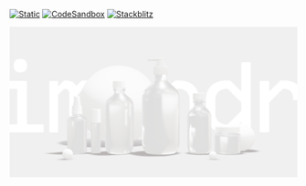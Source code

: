[![Static](https://img.shields.io/badge/demo-%23646CFF.svg?logo=html5&logoColor=white)](https://pmndrs.github.io/examples/transparent-aesop-bottles)
[![CodeSandbox](https://img.shields.io/badge/codesandbox-040404?logo=codesandbox&logoColor=DBDBDB)](https://codesandbox.io/s/github/pmndrs/examples/tree/main/demos/transparent-aesop-bottles)
[![Stackblitz](https://img.shields.io/badge/stackblitz-fff?logo=Stackblitz&logoColor=1389FD)](https://stackblitz.com/github/pmndrs/examples/tree/main/demos/transparent-aesop-bottles)

![](thumbnail.png)
